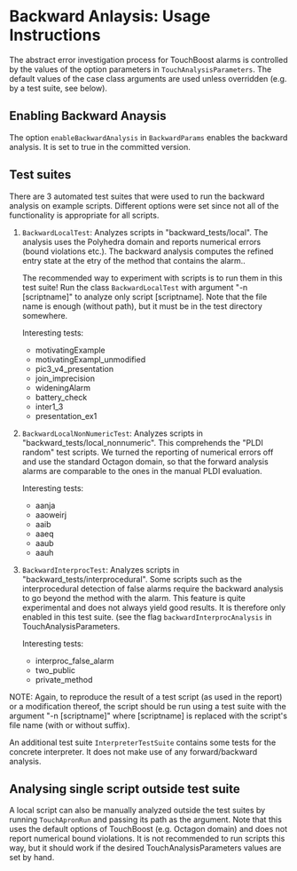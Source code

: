 Backward Anlaysis: Usage Instructions
=====================================

The abstract error investigation process for TouchBoost alarms is controlled by
the  values of the option parameters in `TouchAnalysisParameters`. The default
values of the case class arguments are used unless overridden (e.g. by a test
suite, see below).

Enabling Backward Anaysis
-------------------------
The option `enableBackwardAnalysis` in `BackwardParams` enables the backward
analysis. It is set to true in the committed version.

Test suites
-----------
There are 3 automated test suites that were used to run the backward analysis
on  example scripts. Different options were set since not all of the
functionality is appropriate for all scripts.  

1. `BackwardLocalTest`: Analyzes scripts in "backward_tests/local". The
   analysis uses the Polyhedra domain and reports numerical errors (bound
   violations etc.). The backward analysis computes the refined entry state
   at the etry of the method that contains the alarm..

   The recommended way to experiment with scripts is to run them in this test
   suite! Run the class `BackwardLocalTest` with argument "-n [scriptname]" to
   analyze only script [scriptname]. Note that the file name is enough (without
   path), but it must be in the test directory somewhere.

   Interesting tests:
    - motivatingExample
    - motivatingExampl_unmodified
    - pic3_v4_presentation
    - join_imprecision
    - wideningAlarm
    - battery_check
    - inter1_3
    - presentation_ex1

2. `BackwardLocalNonNumericTest`: Analyzes scripts in
   "backward_tests/local_nonnumeric". This comprehends the "PLDI random" test
   scripts. We turned the reporting of numerical errors off and use the
   standard Octagon domain, so that the forward analysis alarms  are comparable
   to the ones in the manual PLDI evaluation.

   Interesting tests:
    - aanja
    - aaoweirj
    - aaib
    - aaeq
    - aaub
    - aauh
    

3. `BackwardInterprocTest`: Analyzes scripts in
   "backward_tests/interprocedural". Some scripts such as the interprocedural
   detection of false alarms require the backward analysis to go beyond the
   method with the alarm. This feature is quite experimental and does not always
   yield good results. It is therefore only enabled in this test suite. 
   (see the flag `backwardInterprocAnalysis` in TouchAnalysisParameters.
   
   Interesting tests:
    - interproc_false_alarm
    - two_public
    - private_method

NOTE: Again, to reproduce the result of a test script (as used in the report) or a
modification thereof, the script should be run using a test suite with the
argument "-n [scriptname]" where [scriptname] is replaced with the script's
file name (with or without suffix).

An additional test suite `InterpreterTestSuite` contains some tests for the concrete interpreter. It does not make use of any forward/backward analysis.

Analysing single script outside test suite
------------------------------------------
A local script can also be manually analyzed outside the test suites by running
`TouchApronRun` and passing its path as the argument. Note that this uses the
default options of TouchBoost (e.g. Octagon domain) and does not report
numerical bound violations. It is not recommended to run scripts this way, but
it should work if the desired TouchAnalysisParameters values are set by hand.


